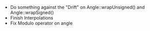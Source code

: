 * Do something against the "Drift" on Angle::wrapUnsigned() and Angle::wrapSigned()
* Finish Interpolations
* Fix Modulo operator on angle